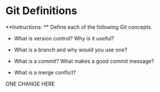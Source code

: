 # Git Definitions

**Instructions: ** Define each of the following Git concepts.

* What is version control?  Why is it useful?

<!-- Version control is a system that records changes to a file or set of files over time so that you can recall specific versions later -->

* What is a branch and why would you use one?

<!-- Branch is a copy of the master and you would use other branches to pass to your friend to work on. then when your friends are done you can check them out with out hurting your master branch -->

* What is a commit? What makes a good commit message?

<!-- short to the point very clear what you did to the commit -->

* What is a merge conflict?

<!-- Sometimes you get merge conflicts when merging pulling from a branch. -->

ONE CHANGE HERE